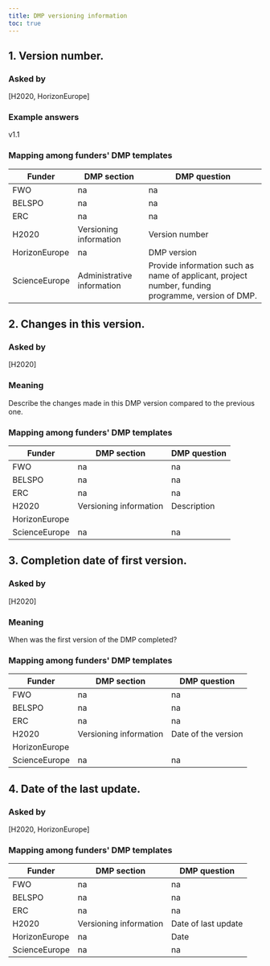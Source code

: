 ```yaml
---
title: DMP versioning information
toc: true
---
```


## 1. Version number.
### Asked by
[H2020, HorizonEurope]
<!--### Meaning-->
### Example answers
v1.1
### Mapping among funders' DMP templates


| Funder        | DMP section                | DMP question                                                                                      |
|---------------|----------------------------|---------------------------------------------------------------------------------------------------|
| FWO           | na                         | na                                                                                                |
| BELSPO        | na                         | na                                                                                                |
| ERC           | na                         | na                                                                                                |
| H2020         | Versioning information     | Version number                                                                                    |
| HorizonEurope | na                         | DMP version                                                                                       |
| ScienceEurope | Administrative information | Provide information such as name of applicant, project number, funding programme, version of DMP. |

## 2. Changes in this version.
### Asked by
[H2020]
### Meaning
Describe the changes made in this DMP version compared to the previous one.
<!--### Example answers-->
### Mapping among funders' DMP templates


| Funder        | DMP section                | DMP question                                                                                      |
|---------------|----------------------------|---------------------------------------------------------------------------------------------------|
| FWO           | na                         | na                                                                                                |
| BELSPO        | na                         | na                                                                                                |
| ERC           | na                         | na                                                                                                |
| H2020         | Versioning information     | Description                                                                                       |
| HorizonEurope |                         |    |
| ScienceEurope | na                         | na    |

## 3. Completion date of first version.
### Asked by
[H2020]
### Meaning
When was the first version of the DMP completed?
<!--### Example answers-->
### Mapping among funders' DMP templates


| Funder        | DMP section            | DMP question        |
|---------------|------------------------|---------------------|
| FWO           | na                     | na                  |
| BELSPO        | na                     | na                  |
| ERC           | na                     | na                  |
| H2020         | Versioning information | Date of the version |
| HorizonEurope |                        |                     |
| ScienceEurope | na                     | na                  |

## 4. Date of the last update.
### Asked by
[H2020, HorizonEurope]
<!--### Meaning-->
<!--### Example answers-->
### Mapping among funders' DMP templates


| Funder        | DMP section            | DMP question        |
|---------------|------------------------|---------------------|
| FWO           | na                     | na                  |
| BELSPO        | na                     | na                  |
| ERC           | na                     | na                  |
| H2020         | Versioning information | Date of last update |
| HorizonEurope | na                     | Date                |
| ScienceEurope | na                     | na                  |